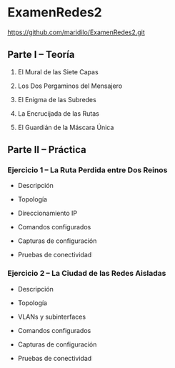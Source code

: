 # ExamenRedes2
https://github.com/maridilo/ExamenRedes2.git

## Parte I – Teoría

1. El Mural de las Siete Capas
   
3. Los Dos Pergaminos del Mensajero
   
5. El Enigma de las Subredes
   
7. La Encrucijada de las Rutas
   
9. El Guardián de la Máscara Única
    

## Parte II – Práctica
### Ejercicio 1 – La Ruta Perdida entre Dos Reinos

- Descripción
  
- Topología
  
- Direccionamiento IP
  
- Comandos configurados
  
- Capturas de configuración
  
- Pruebas de conectividad
  

### Ejercicio 2 – La Ciudad de las Redes Aisladas
- Descripción
  
- Topología
  
- VLANs y subinterfaces
  
- Comandos configurados
  
- Capturas de configuración
  
- Pruebas de conectividad
  
